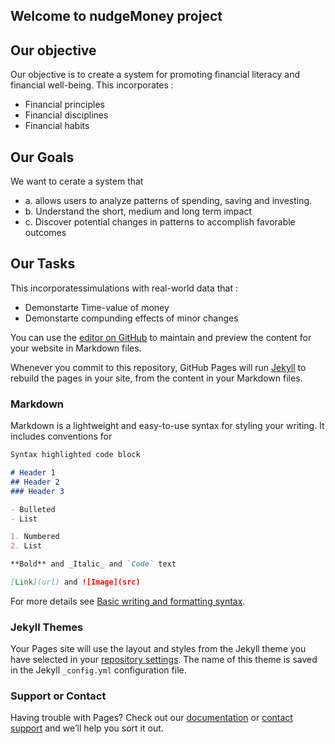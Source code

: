 ## Welcome to nudgeMoney project

## Our objective

Our objective is to create a system for promoting financial literacy and financial well-being. 
This incorporates :
- Financial principles  
- Financial disciplines
- Financial habits

## Our Goals

We want to cerate a system that 
 - a. allows users to analyze patterns of spending, saving and investing. 
 - b. Understand the short, medium and long term impact
 - c. Discover potential changes in patterns to accomplish favorable outcomes

## Our Tasks
This incorporatessimulations with real-world data that  :
 - Demonstarte Time-value of money
 - Demonstarte compunding effects of minor changes


You can use the [editor on GitHub](https://github.com/digitaldiv/nudgeMoney/edit/master/docs/index.md) to maintain and preview the content for your website in Markdown files.

Whenever you commit to this repository, GitHub Pages will run [Jekyll](https://jekyllrb.com/) to rebuild the pages in your site, from the content in your Markdown files.

### Markdown

Markdown is a lightweight and easy-to-use syntax for styling your writing. It includes conventions for

```markdown
Syntax highlighted code block

# Header 1
## Header 2
### Header 3

- Bulleted
- List

1. Numbered
2. List

**Bold** and _Italic_ and `Code` text

[Link](url) and ![Image](src)
```

For more details see [Basic writing and formatting syntax](https://docs.github.com/en/github/writing-on-github/getting-started-with-writing-and-formatting-on-github/basic-writing-and-formatting-syntax).

### Jekyll Themes

Your Pages site will use the layout and styles from the Jekyll theme you have selected in your [repository settings](https://github.com/digitaldiv/nudgeMoney/settings/pages). The name of this theme is saved in the Jekyll `_config.yml` configuration file.

### Support or Contact

Having trouble with Pages? Check out our [documentation](https://docs.github.com/categories/github-pages-basics/) or [contact support](https://support.github.com/contact) and we’ll help you sort it out.
